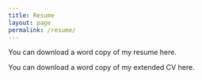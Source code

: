 ```yaml
---
title: Resume
layout: page
permalink: /resume/
---
```


You can download a word copy of my resume here.

You can download a word copy of my extended CV here.
